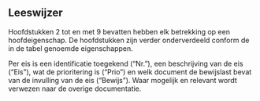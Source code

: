 ## Leeswijzer

Hoofdstukken 2 tot en met 9 bevatten hebben elk betrekking op een hoofdeigenschap. De hoofdstukken zijn verder onderverdeeld conform de in de tabel genoemde eigenschappen.

Per eis is een identificatie toegekend (“Nr.”), een beschrijving van de eis (“Eis”), wat de prioritering is (“Prio”) en welk document de bewijslast bevat van de invulling van de eis (“Bewijs”). Waar mogelijk en relevant wordt verwezen naar de overige documentatie.
